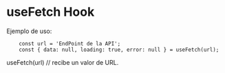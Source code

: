 # useFetch Hook

Ejemplo de uso:

```
    const url = 'EndPoint de la API';
    const { data: null, loading: true, error: null } = useFetch(url);
```

useFetch(url) // recibe un valor de URL.
